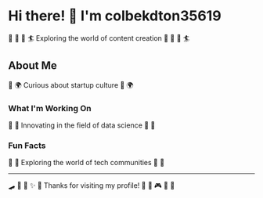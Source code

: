 # Hi there! 👋 I'm colbekdton35619

🎨 🏑 🎱 🏄 Exploring the world of content creation 🎨 🏑 🎱 🏄

## About Me
🏸 🌍 Curious about startup culture 🏸 🌍

### What I'm Working On
🎰 🥋 Innovating in the field of data science 🎰 🥋

### Fun Facts
🥋 🥊 Exploring the world of tech communities 🥋 🥊

---
🛹 🥋 🎨 ✨ 🚴 Thanks for visiting my profile! 🎨 🥊 🎮 🌺 🎽
